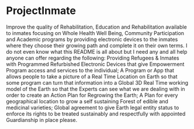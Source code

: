# ProjectInmate
Improve the quality of Rehabilitation, Education and Rehabilitation available to inmates focusing on Whole Health Well Being, Community Participation and Academic programs by providing electronic devices to the inmates where they choose their growing path and complete it on their own terms.
I do not even know what this README is all about but I need any and all help anyone can offer regarding the following:
Providing Refugees & Inmates with Programmed Refurbished Electronic Devices that give Empowerment Program access and services to the individual;
A Program or App that allows people to take a picture of a Real Time Location on Earth so that some program can turn that information into a Global 3D Real Time working model of the Earth so that the Experts can see what we are dealing with in order to create an Action Plan for Regrowing the Earth;
A Plan for every geographical location to grow a self sustaining Forest of edible and medicinal varieties;
Global agreement to give Earth legal entity status to enforce its rights to be treated sustainably and respectfully with appointed Guardianship in place please.

